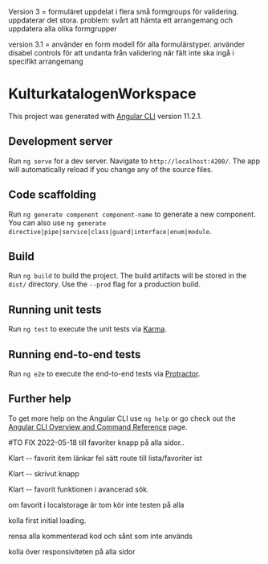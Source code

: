 
Version 3 = formuläret uppdelat i flera små formgroups för validering. uppdaterar det stora.
problem: svårt att hämta ett arrangemang och uppdatera alla olika formgrupper

version 3.1 = använder en form modell för alla formulärstyper. använder disabel controls för att undanta från validering när fält inte 
ska ingå i specifikt arrangemang


# KulturkatalogenWorkspace

This project was generated with [Angular CLI](https://github.com/angular/angular-cli) version 11.2.1.

## Development server

Run `ng serve` for a dev server. Navigate to `http://localhost:4200/`. The app will automatically reload if you change any of the source files.

## Code scaffolding

Run `ng generate component component-name` to generate a new component. You can also use `ng generate directive|pipe|service|class|guard|interface|enum|module`.

## Build

Run `ng build` to build the project. The build artifacts will be stored in the `dist/` directory. Use the `--prod` flag for a production build.

## Running unit tests

Run `ng test` to execute the unit tests via [Karma](https://karma-runner.github.io).

## Running end-to-end tests

Run `ng e2e` to execute the end-to-end tests via [Protractor](http://www.protractortest.org/).

## Further help

To get more help on the Angular CLI use `ng help` or go check out the [Angular CLI Overview and Command Reference](https://angular.io/cli) page.

#TO FIX
2022-05-18
  till favoriter knapp på alla sidor..

  Klart -- favorit item länkar fel sätt route till lista/favoriter ist

  Klart -- skrivut knapp

  Klart -- favorit funktionen i avancerad sök.

  om favorit i localstorage är tom kör inte testen på alla

  kolla first initial loading.

  rensa alla kommenterad kod och sånt som inte används

  kolla över responsiviteten på alla sidor
